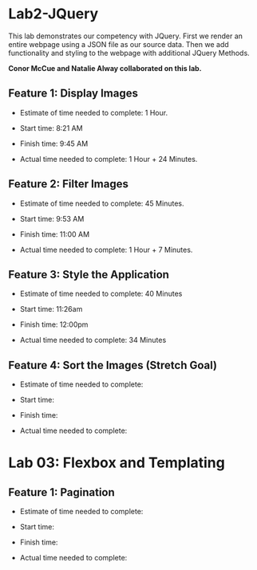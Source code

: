 # Lab2-JQuery
This lab demonstrates our competency with JQuery. First we render an entire webpage using a JSON file as our source data. Then we add functionality and styling to the webpage with additional JQuery Methods. 

**Conor McCue and Natalie Alway collaborated on this lab.**
## Feature 1: Display Images

* Estimate of time needed to complete: 1 Hour.

* Start time: 8:21 AM

* Finish time: 9:45 AM

* Actual time needed to complete: 1 Hour + 24 Minutes.

## Feature 2: Filter Images

* Estimate of time needed to complete:  45 Minutes.

* Start time: 9:53 AM

* Finish time: 11:00 AM

* Actual time needed to complete:  1 Hour + 7 Minutes.

## Feature 3: Style the Application

* Estimate of time needed to complete: 40 Minutes

* Start time: 11:26am

* Finish time: 12:00pm

* Actual time needed to complete: 34 Minutes

## Feature 4: Sort the Images (Stretch Goal)

* Estimate of time needed to complete: 

* Start time: 

* Finish time: 

* Actual time needed to complete: 

# Lab 03: Flexbox and Templating
## Feature 1: Pagination

* Estimate of time needed to complete: 

* Start time: 

* Finish time: 

* Actual time needed to complete: 